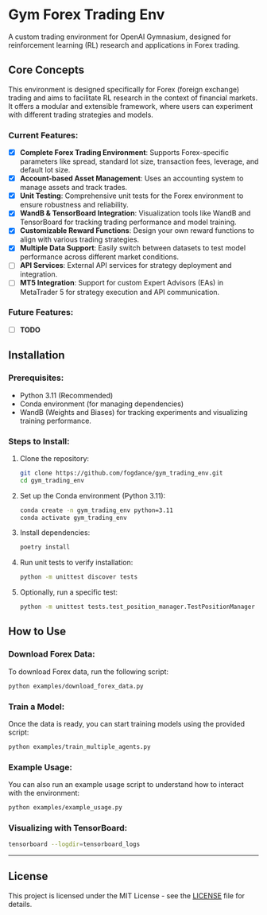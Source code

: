 # Gym Forex Trading Env

A custom trading environment for OpenAI Gymnasium, designed for reinforcement learning (RL) research and applications in Forex trading.

## Core Concepts

This environment is designed specifically for Forex (foreign exchange) trading and aims to facilitate RL research in the context of financial markets. It offers a modular and extensible framework, where users can experiment with different trading strategies and models.

### Current Features:

- [x] **Complete Forex Trading Environment**: Supports Forex-specific parameters like spread, standard lot size, transaction fees, leverage, and default lot size.
- [x] **Account-based Asset Management**: Uses an accounting system to manage assets and track trades.
- [x] **Unit Testing**: Comprehensive unit tests for the Forex environment to ensure robustness and reliability.
- [x] **WandB & TensorBoard Integration**: Visualization tools like WandB and TensorBoard for tracking trading performance and model training.
- [x] **Customizable Reward Functions**: Design your own reward functions to align with various trading strategies.
- [x] **Multiple Data Support**: Easily switch between datasets to test model performance across different market conditions.
- [ ] **API Services**: External API services for strategy deployment and integration.
- [ ] **MT5 Integration**: Support for custom Expert Advisors (EAs) in MetaTrader 5 for strategy execution and API communication.

### Future Features:

- [ ] **TODO**

## Installation

### Prerequisites:

- Python 3.11 (Recommended)
- Conda environment (for managing dependencies)
- WandB (Weights and Biases) for tracking experiments and visualizing training performance.

### Steps to Install:

1. Clone the repository:
    ```bash
    git clone https://github.com/fogdance/gym_trading_env.git
    cd gym_trading_env
    ```

2. Set up the Conda environment (Python 3.11):
    ```bash
    conda create -n gym_trading_env python=3.11
    conda activate gym_trading_env
    ```

3. Install dependencies:
    ```bash
    poetry install
    ```

4. Run unit tests to verify installation:
    ```bash
    python -m unittest discover tests
    ```

5. Optionally, run a specific test:
    ```bash
    python -m unittest tests.test_position_manager.TestPositionManager
    ```

## How to Use

### Download Forex Data:
To download Forex data, run the following script:
```bash
python examples/download_forex_data.py
```

### Train a Model:
Once the data is ready, you can start training models using the provided script:
```bash
python examples/train_multiple_agents.py
```

### Example Usage:
You can also run an example usage script to understand how to interact with the environment:
```bash
python examples/example_usage.py
```

### Visualizing with TensorBoard:

```bash
tensorboard --logdir=tensorboard_logs
```
---

## License

This project is licensed under the MIT License - see the [LICENSE](LICENSE) file for details.
